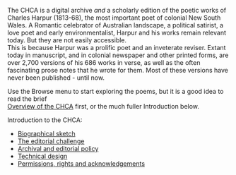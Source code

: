 The CHCA is a digital archive *and* a 
scholarly edition of the poetic works of Charles Harpur (1813-68), the 
most important poet of colonial New South Wales. A Romantic celebrator 
of Australian landscape, a political satirist, a love poet and early 
environmentalist, Harpur and his works remain relevant today. But they 
are not easily accessible.  
This is because Harpur was a prolific poet and an inveterate reviser. 
Extant today in manuscript, and in colonial newspaper and other printed 
forms, are over 2,700 versions of his 686 works in verse, as well as the 
often fascinating prose notes that he wrote for them. Most of these 
versions have never been published - until now.

Use the Browse menu to start exploring the poems, but it is a good idea to read the brief  
[Overview of the CHCA](31) first, or the much fuller Introduction below.

Introduction to the CHCA:  
  * [Biographical sketch](33)  
  * [The editorial challenge](36)  
  * [Archival and editorial policy](32)  
  * [Technical design](35)  
  * [Permissions, rights and acknowledgements](34)  
